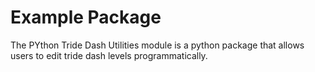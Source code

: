 # Example Package

The PYthon Tride Dash Utilities module is a python package that allows users to edit tride dash levels programmatically.